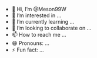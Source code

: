 - 👋 Hi, I’m @Meson99W
- 👀 I’m interested in ...
- 🌱 I’m currently learning ...
- 💞️ I’m looking to collaborate on ...
- 📫 How to reach me ...
- 😄 Pronouns: ...
- ⚡ Fun fact: ...

<!---
Meson99W/Meson99W is a ✨ special ✨ repository because its `README.md` (this file) appears on your GitHub profile.
You can click the Preview link to take a look at your changes.
--->
